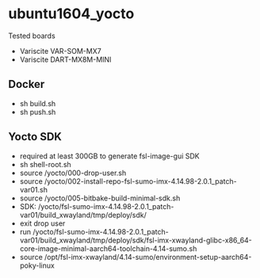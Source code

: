 # ubuntu1604_yocto

Tested boards
* Variscite VAR-SOM-MX7
* Variscite DART-MX8M-MINI

## Docker
- sh build.sh
- sh push.sh

## Yocto SDK
- required at least 300GB to generate fsl-image-gui SDK 
- sh shell-root.sh
- source /yocto/000-drop-user.sh
- source /yocto/002-install-repo-fsl-sumo-imx-4.14.98-2.0.1_patch-var01.sh
- source /yocto/005-bitbake-build-minimal-sdk.sh
- SDK: /yocto/fsl-sumo-imx-4.14.98-2.0.1_patch-var01/build_xwayland/tmp/deploy/sdk/
- exit drop user
- run /yocto/fsl-sumo-imx-4.14.98-2.0.1_patch-var01/build_xwayland/tmp/deploy/sdk/fsl-imx-xwayland-glibc-x86_64-core-image-minimal-aarch64-toolchain-4.14-sumo.sh
- source /opt/fsl-imx-xwayland/4.14-sumo/environment-setup-aarch64-poky-linux
